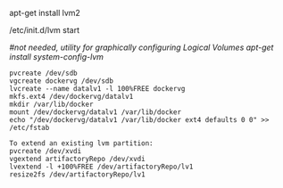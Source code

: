 apt-get install lvm2

/etc/init.d/lvm start

*#not needed, utility for graphically configuring Logical Volumes*
*apt-get install system-config-lvm*

```
pvcreate /dev/sdb 
vgcreate dockervg /dev/sdb
lvcreate --name datalv1 -l 100%FREE dockervg
mkfs.ext4 /dev/dockervg/datalv1
mkdir /var/lib/docker
mount /dev/dockervg/datalv1 /var/lib/docker
echo "/dev/dockervg/datalv1 /var/lib/docker ext4 defaults 0 0" >> /etc/fstab
```

```
To extend an existing lvm partition:
pvcreate /dev/xvdi
vgextend artifactoryRepo /dev/xvdi
lvextend -l +100%FREE /dev/artifactoryRepo/lv1
resize2fs /dev/artifactoryRepo/lv1
```
